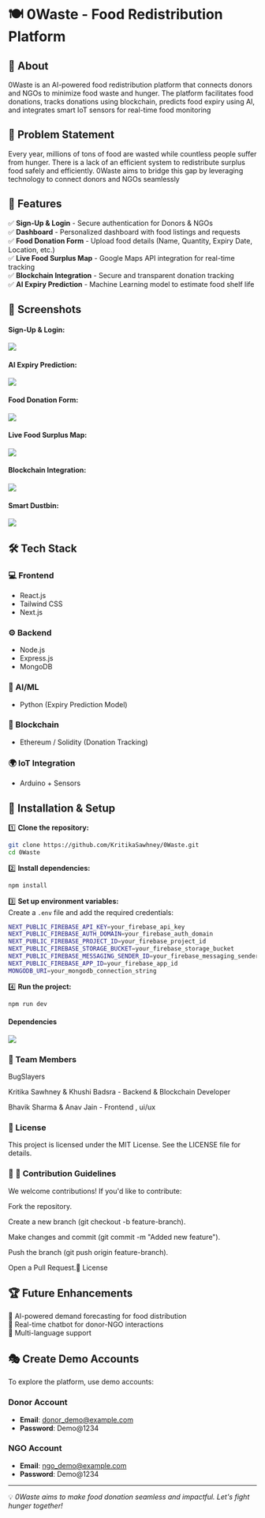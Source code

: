 # 🍽️ 0Waste - Food Redistribution Platform

## 📌 About
0Waste is an AI-powered food redistribution platform that connects donors and NGOs to minimize food waste and hunger. The platform facilitates food donations, tracks donations using blockchain, predicts food expiry using AI, and integrates smart IoT sensors for real-time food monitoring

## 📌 Problem Statement

Every year, millions of tons of food are wasted while countless people suffer from hunger. There is a lack of an efficient system to redistribute surplus food safely and efficiently. 0Waste aims to bridge this gap by leveraging technology to connect donors and NGOs seamlessly

## 🚀 Features
✅ **Sign-Up & Login** - Secure authentication for Donors & NGOs   
✅ **Dashboard** - Personalized dashboard with food listings and requests    
✅ **Food Donation Form** - Upload food details (Name, Quantity, Expiry Date, Location, etc.)    
✅ **Live Food Surplus Map** - Google Maps API integration for real-time tracking   
✅ **Blockchain Integration** - Secure and transparent donation tracking    
✅ **AI Expiry Prediction** - Machine Learning model to estimate food shelf life      

## 📸 Screenshots
<p align="center">
  <h4> Sign-Up & Login: </h4>
  <img src="https://github.com/Khushi-51/donate-maplink/blob/main/images%20for%20readme/sign%20in.png">
</p>
<p align="center">
  <h4> AI Expiry Prediction: </h4>
    <img src="https://github.com/Khushi-51/donate-maplink/blob/main/images%20for%20readme/ai%20expiry.png">
</p>
<p align="center">
  <h4> Food Donation Form: </h4>
  <img src="https://github.com/Khushi-51/donate-maplink/blob/main/images%20for%20readme/donation%20ss.png">
</p>
<p align="center">
  <h4> Live Food Surplus Map: </h4>
  <img src="https://github.com/Khushi-51/donate-maplink/blob/main/images%20for%20readme/donor%20tracking.png">
</p>
<p align="center">
  <h4> Blockchain Integration: </h4>
  <img src="https://github.com/Khushi-51/donate-maplink/blob/main/blockchain%20integration.jpeg">
</p>
<p align="center">
  <h4> Smart Dustbin: </h4>
  <img src="https://github.com/Khushi-51/donate-maplink/blob/main/smart%20dustbin.mp4">
</p>


## 🛠️ Tech Stack
### 💻 Frontend
- React.js
- Tailwind CSS
- Next.js

### ⚙️ Backend
- Node.js
- Express.js
- MongoDB

### 🤖 AI/ML
- Python (Expiry Prediction Model)

### 🔗 Blockchain
- Ethereum / Solidity (Donation Tracking)

### 🌍 IoT Integration
- Arduino + Sensors

## 🔧 Installation & Setup
1️⃣ **Clone the repository:**  
```sh
git clone https://github.com/KritikaSawhney/0Waste.git
cd 0Waste
```
2️⃣ **Install dependencies:**  
```sh
npm install
```
3️⃣ **Set up environment variables:**  
Create a `.env` file and add the required credentials:
```sh
NEXT_PUBLIC_FIREBASE_API_KEY=your_firebase_api_key
NEXT_PUBLIC_FIREBASE_AUTH_DOMAIN=your_firebase_auth_domain
NEXT_PUBLIC_FIREBASE_PROJECT_ID=your_firebase_project_id
NEXT_PUBLIC_FIREBASE_STORAGE_BUCKET=your_firebase_storage_bucket
NEXT_PUBLIC_FIREBASE_MESSAGING_SENDER_ID=your_firebase_messaging_sender_id
NEXT_PUBLIC_FIREBASE_APP_ID=your_firebase_app_id
MONGODB_URI=your_mongodb_connection_string
```
4️⃣ **Run the project:**  
```sh
npm run dev
```

<p align="center">
  <h4> Dependencies </h4>
  <img src="https://github.com/Khushi-51/donate-maplink/blob/main/dependencies.jpeg">
</p>

### 📜 Team Members

BugSlayers

Kritika Sawhney & Khushi Badsra - Backend & Blockchain Developer

Bhavik Sharma & Anav Jain - Frontend , ui/ux  

### 📜 License

This project is licensed under the MIT License. See the LICENSE file for details.

### 📜 🤝 Contribution Guidelines

We welcome contributions! If you'd like to contribute:

Fork the repository.

Create a new branch (git checkout -b feature-branch).

Make changes and commit (git commit -m "Added new feature").

Push the branch (git push origin feature-branch).

Open a Pull Request.📜 License



## 🏆 Future Enhancements
🔹 AI-powered demand forecasting for food distribution  
🔹 Real-time chatbot for donor-NGO interactions  
🔹 Multi-language support  

## 🎭 Create Demo Accounts
To explore the platform, use demo accounts:

### Donor Account
- **Email**: donor_demo@example.com
- **Password**: Demo@1234

### NGO Account
- **Email**: ngo_demo@example.com
- **Password**: Demo@1234

---
💡 *0Waste aims to make food donation seamless and impactful. Let's fight hunger together!*

